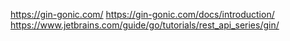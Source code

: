 https://gin-gonic.com/
https://gin-gonic.com/docs/introduction/
https://www.jetbrains.com/guide/go/tutorials/rest_api_series/gin/
